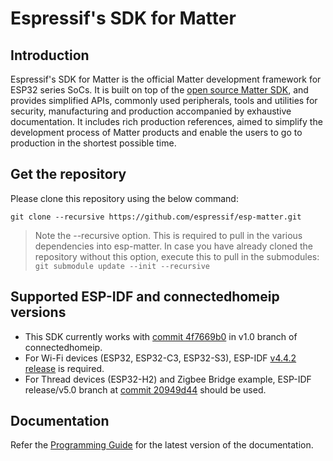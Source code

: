 # Espressif's SDK for Matter

## Introduction

Espressif's SDK for Matter is the official Matter development framework for ESP32 series SoCs. It is built on top of the [open source Matter SDK](https://github.com/project-chip/connectedhomeip/), and provides simplified APIs, commonly used peripherals, tools and utilities for security, manufacturing and production accompanied by exhaustive documentation. It includes rich production references, aimed to simplify the development process of Matter products and enable the users to go to production in the shortest possible time.


## Get the repository

Please clone this repository using the below command:

```
git clone --recursive https://github.com/espressif/esp-matter.git
```

> Note the --recursive option. This is required to pull in the various dependencies into esp-matter. In case you have already cloned the repository without this option, execute this to pull in the submodules: `git submodule update --init --recursive`


## Supported ESP-IDF and connectedhomeip versions

- This SDK currently works with [commit 4f7669b0](https://github.com/espressif/connectedhomeip/tree/4f7669b0) in v1.0 branch of connectedhomeip.
- For Wi-Fi devices (ESP32, ESP32-C3, ESP32-S3), ESP-IDF [v4.4.2 release](https://github.com/espressif/esp-idf/releases/tag/v4.4.2) is required.
- For Thread devices (ESP32-H2) and Zigbee Bridge example, ESP-IDF release/v5.0 branch at [commit 20949d44](https://github.com/espressif/esp-idf/tree/20949d44) should be used.


## Documentation

Refer the [Programming Guide](https://docs.espressif.com/projects/esp-matter/en/main/) for the latest version of the documentation.
